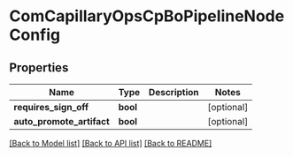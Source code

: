 # ComCapillaryOpsCpBoPipelineNodeConfig

## Properties
Name | Type | Description | Notes
------------ | ------------- | ------------- | -------------
**requires_sign_off** | **bool** |  | [optional] 
**auto_promote_artifact** | **bool** |  | [optional] 

[[Back to Model list]](../README.md#documentation-for-models) [[Back to API list]](../README.md#documentation-for-api-endpoints) [[Back to README]](../README.md)


